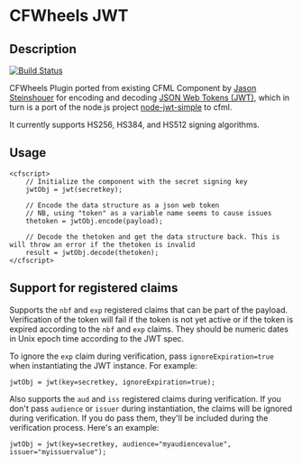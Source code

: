 # CFWheels JWT

## Description

[![Build Status](https://travis-ci.org/neokoenig/cfwheels-jwt.svg?branch=master)](https://travis-ci.org/neokoenig/cfwheels-jwt)

CFWheels Plugin ported from existing CFML Component by [Jason Steinshouer](https://github.com/jsteinshouer/cf-jwt-simple) for encoding and decoding [JSON Web Tokens (JWT)](http://self-issued.info/docs/draft-ietf-oauth-json-web-token.html), which in turn is a port of the node.js project [node-jwt-simple](https://github.com/hokaccha/node-jwt-simple) to cfml.

It currently supports HS256, HS384, and HS512 signing algorithms.

## Usage
	<cfscript>
		// Initialize the component with the secret signing key
		jwtObj = jwt(secretkey);

		// Encode the data structure as a json web token
		// NB, using "token" as a variable name seems to cause issues
		thetoken = jwtObj.encode(payload);

		// Decode the thetoken and get the data structure back. This is will throw an error if the thetoken is invalid
		result = jwtObj.decode(thetoken);
	</cfscript>

## Support for registered claims

Supports the `nbf` and `exp` registered claims that can be part of the payload. Verification of the token will fail if the token is not yet active or if the token is expired according to the `nbf` and `exp` claims. They should be numeric dates in Unix epoch time according to the JWT spec.

To ignore the `exp` claim during verification, pass `ignoreExpiration=true` when instantiating the JWT instance. For example:

	jwtObj = jwt(key=secretkey, ignoreExpiration=true);

Also supports the `aud` and `iss` registered claims during verification. If you don't pass `audience` or `issuer` during instantiation, the claims will be ignored during verification. If you do pass them, they'll be included during the verification process. Here's an example:

	jwtObj = jwt(key=secretkey, audience="myaudiencevalue", issuer="myissuervalue");
